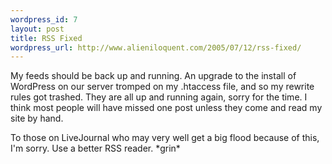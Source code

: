 ```yaml
--- 
wordpress_id: 7
layout: post
title: RSS Fixed
wordpress_url: http://www.alieniloquent.com/2005/07/12/rss-fixed/
---
```

<p>My feeds should be back up and running.  An upgrade to the install of WordPress on our server tromped on my .htaccess file, and so my rewrite rules got trashed.  They are all up and running again, sorry for the time.  I think most people will have missed one post unless they come and read my site by hand.</p>

<p>To those on LiveJournal who may very well get a big flood because of this, I'm sorry.  Use a better RSS reader. *grin*</p>

